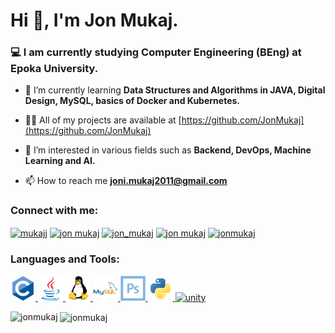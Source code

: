 <h1 align="left">Hi 👋, I'm Jon Mukaj.</h1>
<h3 align="left">💻 I am currently studying Computer Engineering (BEng) at Epoka University.</h3>

- 🌱 I’m currently learning **Data Structures and Algorithms in JAVA, Digital Design, MySQL, basics of Docker and Kubernetes.**

- 👨‍💻 All of my projects are available at [https://github.com/JonMukaj](https://github.com/JonMukaj)

- 👀 I’m interested in various fields such as **Backend, DevOps, Machine Learning and AI.**

- 📫 How to reach me **joni.mukaj2011@gmail.com**

<h3 align="left">Connect with me:</h3>
<p align="left">
<a href="https://twitter.com/mukajj" target="blank"><img align="center" src="https://raw.githubusercontent.com/rahuldkjain/github-profile-readme-generator/master/src/images/icons/Social/twitter.svg" alt="mukajj" height="30" width="40" /></a>
<a href="https://www.linkedin.com/in/jon-mukaj/" target="blank"><img align="center" src="https://raw.githubusercontent.com/rahuldkjain/github-profile-readme-generator/master/src/images/icons/Social/linked-in-alt.svg" alt="jon mukaj" height="30" width="40" /></a>
<a href="https://instagram.com/jon_mukaj" target="blank"><img align="center" src="https://raw.githubusercontent.com/rahuldkjain/github-profile-readme-generator/master/src/images/icons/Social/instagram.svg" alt="jon_mukaj" height="30" width="40" /></a>
<a href="https://www.youtube.com/user/olsihacker" target="blank"><img align="center" src="https://raw.githubusercontent.com/rahuldkjain/github-profile-readme-generator/master/src/images/icons/Social/youtube.svg" alt="jon mukaj" height="30" width="40" /></a>
<a href="https://www.leetcode.com/jonmukaj" target="blank"><img align="center" src="https://raw.githubusercontent.com/rahuldkjain/github-profile-readme-generator/master/src/images/icons/Social/leet-code.svg" alt="jonmukaj" height="30" width="40" /></a>
</p>

<h3 align="left">Languages and Tools:</h3>
<p align="left"> <a href="https://www.cprogramming.com/" target="_blank" rel="noreferrer"> <img src="https://raw.githubusercontent.com/devicons/devicon/master/icons/c/c-original.svg" alt="c" width="40" height="40"/> </a> <a href="https://www.java.com" target="_blank" rel="noreferrer"> <img src="https://raw.githubusercontent.com/devicons/devicon/master/icons/java/java-original.svg" alt="java" width="40" height="40"/> </a> <a href="https://www.linux.org/" target="_blank" rel="noreferrer"> <img src="https://raw.githubusercontent.com/devicons/devicon/master/icons/linux/linux-original.svg" alt="linux" width="40" height="40"/> </a> <a href="https://www.mysql.com/" target="_blank" rel="noreferrer"> <img src="https://raw.githubusercontent.com/devicons/devicon/master/icons/mysql/mysql-original-wordmark.svg" alt="mysql" width="40" height="40"/> </a> <a href="https://www.photoshop.com/en" target="_blank" rel="noreferrer"> <img src="https://raw.githubusercontent.com/devicons/devicon/master/icons/photoshop/photoshop-line.svg" alt="photoshop" width="40" height="40"/> </a> <a href="https://www.python.org" target="_blank" rel="noreferrer"> <img src="https://raw.githubusercontent.com/devicons/devicon/master/icons/python/python-original.svg" alt="python" width="40" height="40"/> </a> <a href="https://unity.com/" target="_blank" rel="noreferrer"> <img src="https://www.vectorlogo.zone/logos/unity3d/unity3d-icon.svg" alt="unity" width="40" height="40"/> </a> </p>

<p><img align="left" src="https://github-readme-stats.vercel.app/api/top-langs?username=jonmukaj&show_icons=true&theme=radical&locale=en&layout=compact" alt="jonmukaj" /></p>

<p>&nbsp;<img align="center" src="https://github-readme-stats.vercel.app/api?username=jonmukaj&show_icons=true&theme=radical&locale=en" alt="jonmukaj" /></p>
